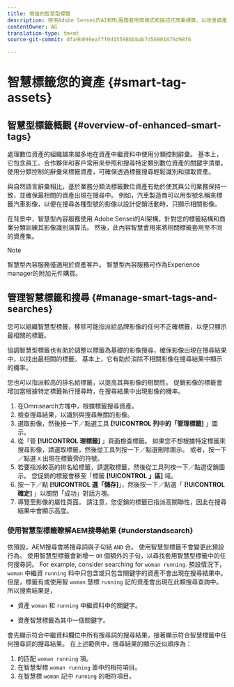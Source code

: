 ```yaml
---
title: 增強的智慧型標籤
description: 使用Adobe Sensei的AI和ML服務套用情境式和描述式商業標籤，以改善資產發現和內容速度。
contentOwner: AG
translation-type: tm+mt
source-git-commit: dfa9b099eaf7f0d155986bbab7d56901876d98f6

---
```



# 智慧標籤您的資產 {#smart-tag-assets}

## 智慧型標籤概觀 {#overview-of-enhanced-smart-tags}

處理數位資產的組織越來越多地在資產中繼資料中使用分類控制辭彙。 基本上，它包含員工、合作夥伴和客戶常用來參照和搜尋特定類別數位資產的關鍵字清單。 使用分類控制的辭彙來標籤資產，可確保透過標籤搜尋輕鬆識別和擷取資產。

與自然語言辭彙相比，基於業務分類法標籤數位資產有助於使其與公司業務保持一致，並確保最相關的資產出現在搜尋中。 例如，汽車製造商可以用型號名稱來標籤汽車影像，以便在搜尋各種型號的影像以設計促銷活動時，只顯示相關影像。

在背景中，智慧型內容服務使用 [](https://www.adobe.com/sensei/experience-cloud-artificial-intelligence.html) Adobe Sensei的AI架構，針對您的標籤結構和商業分類訓練其影像識別演算法。 然後，此內容智慧會用來將相關標籤套用至不同的資產集。

>[!NOTE]
>
>智慧型內容服務僅適用於資產客戶。 智慧型內容服務可作為Experience manager的附加元件購買。

<!-- ![flowchart](assets/flowchart.gif) -->

## 管理智慧標籤和搜尋 {#manage-smart-tags-and-searches}

您可以組織智慧型標籤，移除可能指派給品牌影像的任何不正確標籤，以便只顯示最相關的標籤。

協調智慧型標籤也有助於調整以標籤為基礎的影像搜尋，確保影像出現在搜尋結果中，以找出最相關的標籤。 基本上，它有助於消除不相關影像在搜尋結果中顯示的機率。

您也可以指派較高的排名給標籤，以提高其與影像的相關性。 促銷影像的標籤會增加當根據特定標籤執行搜尋時，在搜尋結果中出現影像的機率。

1. 在Omnisearch方塊中，根據標籤搜尋資產。
1. 檢查搜尋結果，以識別與搜尋無關的影像。
1. 選取影像，然後按一下／點選工具 **[!UICONTROL 列中的「管理標籤]** 」圖示。
1. 從「管 **[!UICONTROL 理標籤]** 」頁面檢查標籤。 如果您不想根據特定標籤來搜尋影像，請選取標籤，然後從工具列按一下／點選刪除圖示。 或者，按一下／點選 `X` 出現在標籤旁的符號。
1. 若要指派較高的排名給標籤，請選取標籤，然後從工具列按一下／點選促銷圖示。 您促銷的標籤會移至「標籤 **[!UICONTROL 」區]** 域。
1. 按一下／點 **[!UICONTROL 選「儲存]**」，然後按一下／點選「 **[!UICONTROL 確定]** 」以關閉「成功」對話方塊。
1. 導覽至影像的屬性頁面。 請注意，您促銷的標籤已指派高關聯性，因此在搜尋結果中會顯示高度。

### 使用智慧型標籤瞭解AEM搜尋結果 {#understandsearch}

依預設，AEM搜尋會將搜尋詞與子句結 `AND` 合。 使用智慧型標籤不會變更此預設行為。 使用智慧型標籤會新增一 `OR` 個額外的子句，以尋找套用智慧型標籤中的任何搜尋詞。 For example, consider searching for `woman running`. 預設情況下， `woman` 中繼資 `running` 料中只包含或只包含關鍵字的資產不會出現在搜尋結果中。 但是，標籤有或使用智 `woman` 慧標 `running` 記的資產會出現在此類搜尋查詢中。 所以搜索結果是，

* 資產 `woman` 和 `running` 中繼資料中的關鍵字。

* 資產智慧標籤為其中一個關鍵字。

會先顯示符合中繼資料欄位中所有搜尋詞的搜尋結果，接著顯示符合智慧標籤中任何搜尋詞的搜尋結果。 在上述範例中，搜尋結果的顯示近似順序為：

1. 的匹配 `woman running` 項。
1. 在智慧型標 `woman running` 簽中的相符項目。
1. 在智慧標 `woman` 記中 `running` 的相符項目。

<!-- 

## Training the Smart Content Service {#training-the-smart-content-service}

For the Smart Content Service to recognize your business taxonomy, run it on a set of assets that already include tags that are relevant to your business. After training, the service can apply the same taxonomy on a similar set of assets.

You can train the service multiple times to improve its ability to apply relevant tags. After each training cycle, run a tagging workflow and check whether your assets are tagged appropriately.

You can train the Smart Content Service periodically or on requirement basis.

>[!NOTE]
>
>The training workflow runs on folders only.

### Periodic training {#periodic-training}

You can enable the Smart Content Service to train periodically on the assets and associated tags within a folder. Open the properties page of your asset folder, select **[!UICONTROL Enable Smart Tags]** under the **[!UICONTROL Details]** tab, and save the changes.

Once this option is selected for a folder, AEM runs a training workflow automatically to train the Smart Content Service on the folder assets and their tags. By default, the training workflow runs on a weekly basis at 12:30 AM on Saturdays.

### On-demand training {#on-demand-training}

You can train the Smart Content Service whenever required from the Workflow console.

1. Tap/click the AEM logo, and go to **[!UICONTROL Tools > Workflow > Models]**.
1. From the **[!UICONTROL Workflow Models]** page, select the **[!UICONTROL Smart Tags Training]** workflow and then tap/click **[!UICONTROL Start Workflow]** from the toolbar.
1. In the **[!UICONTROL Run Workflow]** dialog, browse to the payload folder that includes the tagged assets for training the service.
1. Specify a title for the workflow and a add a comment. Then, tap/click **[!UICONTROL Run]**. The assets and tags are submitted for training.

>[!NOTE]
>
>Once the assets in a folder are processed for training, only the modified assets are processed in subsequent training cycles.

### Viewing training reports {#viewing-training-reports}

To check whether the Smart Content Service is trained on your tags in the training set of assets, review the training workflow report from the Reports console.

1. Tap/click the AEM logo, and go to **[!UICONTROL Tools > Assets > Reports]**.
1. In the **[!UICONTROL Asset Reports]** page, tap/click **[!UICONTROL Create]**.
1. Select the **[!UICONTROL Smart Tags Training]** report, and then tap/click **[!UICONTROL Next]** from the toolbar.
1. Specify a title and description for the report. Under **[!UICONTROL Schedule Report]**, leave the **[!UICONTROL Now]** option selected. If you want to schedule the report for later, select **[!UICONTROL Later]** and specify a date and time. Then, tap/click **[!UICONTROL Create]** from the toolbar.
1. In the **[!UICONTROL Asset Reports]** page, select the report you generated. To view the report, tap/click the **[!UICONTROL View]** icon from the toolbar.
1. Review the details of the report.

   The report displays the training status for the tags you trained. The green color in the **[!UICONTROL Training Status]** column indicates that the Smart Content Service is trained for the tag. Yellow color indicates that the service is not completely trained for a particular tag. In this case, add more images with the particular tag and run the training workflow to train the service completely on the tag.

   If you do not see your tags in this report, run the training workflow again for these tags.

1. To download the report, select it from the list, and tap/click the **[!UICONTROL Download]** icon from the toolbar. The report downloads as an Excel file.

## Tagging assets automatically {#tagging-assets-automatically}

After you have trained the Smart Content Service, you can trigger the tagging workflow to automatically apply appropriate tags on a different set of similar assets.

You can run the tagging workflow periodically or whenever required.

>[!NOTE]
>
>The tagging workflow runs on both assets and folders.

### Periodic tagging {#periodic-tagging}

You can enable the Smart Content Service to periodically tag assets within a folder. Open the properties page of your asset folder, select **[!UICONTROL Enable Smart Tags]** under the **[!UICONTROL Details]** tab, and save the changes.

Once this option is selected for a folder, the Smart Content Service automatically tags the assets within the folder. By default, the tagging workflow runs every day at 12:00 AM.

### On-demand tagging {#on-demand-tagging}

You can trigger the tagging workflow from the following to instantly tag your assets:

* Workflow console
* Timeline

>[!NOTE]
>
>If you run the tagging workflow from the timeline, you can apply tags on a maximum of 15 assets at a time.

#### Tagging assets from the Workflow console {#tagging-assets-from-the-workflow-console}

1. Tap/click the AEM logo, and go to **[!UICONTROL Tools > Workflow > Models]**.
1. From the **[!UICONTROL Workflow Models]** page, select the **[!UICONTROL DAM Smart Tags Assets]** workflow and then tap/click **[!UICONTROL Start Workflow]** from the toolbar.
1. In the **[!UICONTROL Run Workflow]** dialog, browse to the payload folder containing assets on which you want to apply your tags automatically.
1. Specify a title for the workflow and an optional comment. Then, tap/click **[!UICONTROL Run]**.

Navigate to the asset folder and review the tags to verify whether the Smart Content Service tagged your assets properly. For details, see [Managing Smart Tags](manage-smart-tags.md).

#### Tagging assets from the timeline {#tagging-assets-from-the-timeline}

1. From the Assets user interface, select the folder containing assets or specific assets to which you want to apply smart tags.
1. Tap/click the GlobalNav icon and open the timeline.
1. Tap/click the arrow at the bottom, and then tap/click **[!UICONTROL Start Workflow]**.
1. Select the **[!UICONTROL DAM Smart Tag Assets]** workflow, and specify a title for the workflow.
1. Tap/click **[!UICONTROL Start]**. The workflow applies your tags on assets. Navigate to the asset folder and review the tags to verify whether the Smart Content Service tagged your assets properly. For details, see [Managing Smart Tags](manage-smart-tags.md).

>[!NOTE]
>
>In the subsequent tagging cycles, only the modified assets are tagged again with newly-trained tags.
>
>However, even unaltered assets are tagged if the gap between the last and current tagging cycles for the tagging workflow exceeds 24 hours.
>
>For periodic tagging workflows, unaltered assets are tagged when the gap exceeds 6 months.


## Smart Content Service Training Guidelines {#smart-content-service-training-guidelines}

To be able to effectively tag your brand images, the Smart Content Service requires that the training images conform to certain guidelines. For best results, images in your training set should conform to the following guidelines:

**Quantity and size:** Minimum 30 images per tag. Minimum of 500 pixels on the longer side.

**Coherence**: Images for a tag should be visually similar.

For example, it is not a good idea to tag all of these images as `my-party` (for training) because they are not visually similar.

![Illustrative images to exemplify the guidelines for training](assets/do-not-localize/coherence.png)

**Coverage**: There should be sufficient variety in the images in the training. The idea is to supply a few but reasonably diverse examples so that AEM learns to focus on the right things. If you're applying the same tag on visually dissimilar images, include at least five examples of each kind.

For example, for the tag *model-down-pose*, include more training images similar to the highlighted image below for the service to identify similar images more accurately during tagging.

![Illustrative images to exemplify the guidelines for training](assets/do-not-localize/coverage_1.png)

**Distraction/obstruction**: The service trains better on images that have less distraction (prominent backgrounds, unrelated accompaniments, such as objects/persons with the main subject).

For example, for the tag *casual-shoe*, the second image is not a good training candidate.

![Illustrative images to exemplify the guidelines for training](assets/do-not-localize/distraction.png)

**Completeness:** If an image qualifies for more than one tag, add all applicable tags before including the image for training. For example, for tags, such as *raincoat* and *model-side-view*, add both the tags on the eligible asset before including it for training.

![Illustrative images to exemplify the guidelines for training](assets/do-not-localize/completeness.png)

### Training limitations {#limitations}

Enhanced smart tags are based on learning models of brand images and their tags. These models are not always perfect at identifying tags. The current version of the Smart Content Service has the following limitations:

* Inability to recognize subtle differences in images. For example, slim versus regular fitted shirts.
* Inability to identify tags based on tiny patterns/parts of an image. For example, logos on T-shirts.
* Tagging is supported in the locales that AEM is supported in. For a list of languages, see [Smart Content Services release notes](https://docs.adobe.com/content/help/en/experience-manager-64/release-notes/smart-content-service-release-notes.html).

To search for assets with smart tags (regular or enhanced), use the Assets Omnisearch (full-text search). There is no separate search predicate for smart tags. 

>[!NOTE]
>
>The ability of the Smart Content Service to train on your tags and apply them on other images depends on the quality of images you use for training. 
>
>For best results, Adobe recommends that you use visually similar images to train the service for each tag.

-->
